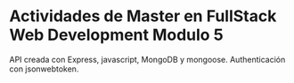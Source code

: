 # Actividades de Master en FullStack Web Development Modulo 5
API creada con Express, javascript, MongoDB y mongoose. Authenticación con jsonwebtoken.